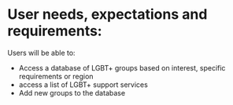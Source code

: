 # User needs, expectations and requirements:

Users will be able to:
- Access a database of LGBT+ groups based on interest, specific requirements or region
- access a list of LGBT+ support services 
- Add new groups to the database

